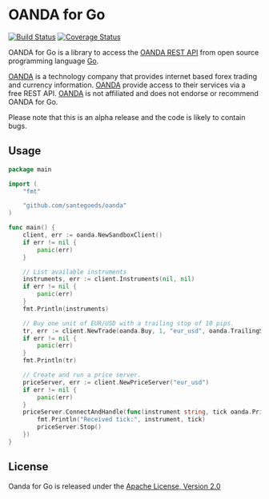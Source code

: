 # OANDA for Go

[![Build Status](https://travis-ci.org/santegoeds/oanda.svg?branch=master)](https://travis-ci.org/santegoeds/oanda)
[![Coverage Status](https://coveralls.io/repos/santegoeds/oanda/badge.svg?branch=master&service=github)](https://coveralls.io/github/santegoeds/oanda?branch=master)

OANDA for Go is a library to access the [OANDA REST API](http://developer.oanda.com) from open source programming language [Go](http://www.golang.org).

[OANDA](http://www.oanda.com) is a technology company that provides internet based forex trading and currency information. [OANDA](http://www.oanda.com) provide access to their services via a free 
REST API. [OANDA](http://www.oanda.com) is not affiliated and does not endorse or recommend 
OANDA for Go.

Please note that this is an alpha release and the code is likely to contain bugs.

## Usage

```Go
package main

import (
    "fmt"

    "github.com/santegoeds/oanda"
)

func main() {
    client, err := oanda.NewSandboxClient()
    if err != nil {
        panic(err)
    }

    // List available instruments
    instruments, err := client.Instruments(nil, nil)
    if err != nil {
        panic(err)
    }
    fmt.Println(instruments)

    // Buy one unit of EUR/USD with a trailing stop of 10 pips.
    tr, err := client.NewTrade(oanda.Buy, 1, "eur_usd", oanda.TrailingStop(10.0))
    if err != nil {
        panic(err)
    }
    fmt.Println(tr)

    // Create and run a price server.
    priceServer, err := client.NewPriceServer("eur_usd")
    if err != nil {
        panic(err)
    }
    priceServer.ConnectAndHandle(func(instrument string, tick oanda.PriceTick) {
        fmt.Println("Received tick:", instrument, tick)
        priceServer.Stop()
    })
}
```

## License

Oanda for Go is released under the [Apache License, Version 2.0](http://www.apache.org/licenses/LICENSE-2.0)
